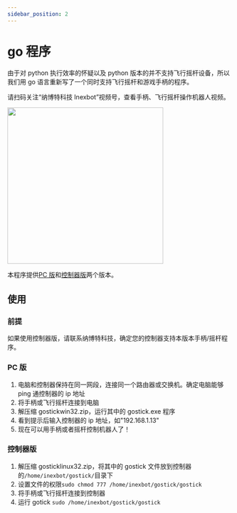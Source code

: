 ```yaml
---
sidebar_position: 2
---
```


# go 程序

由于对 python 执行效率的怀疑以及 python 版本的并不支持飞行摇杆设备，所以我们用 go 语言重新写了一个同时支持飞行摇杆和游戏手柄的程序。

请扫码关注“纳博特科技 Inexbot”视频号，查看手柄、飞行摇杆操作机器人视频。

<img src="/img/videoqrcode.jpg" width="350" />

本程序提供[PC 版](https://inexbot-use.oss-cn-shanghai.aliyuncs.com/joystick/gostickwin32.zip)和[控制器版](https://inexbot-use.oss-cn-shanghai.aliyuncs.com/joystick/gosticklinux32.zip)两个版本。

## 使用

### 前提

如果使用控制器版，请联系纳博特科技，确定您的控制器支持本版本手柄/摇杆程序。

### PC 版

1. 电脑和控制器保持在同一网段，连接同一个路由器或交换机。确定电脑能够 ping 通控制器的 ip 地址
2. 将手柄或飞行摇杆连接到电脑
3. 解压缩 gostickwin32.zip，运行其中的 gostick.exe 程序
4. 看到提示后输入控制器的 ip 地址，如"192.168.1.13"
5. 现在可以用手柄或者摇杆控制机器人了！

### 控制器版

1. 解压缩 gosticklinux32.zip，将其中的 gostick 文件放到控制器的`/home/inexbot/gostick/`目录下
2. 设置文件的权限`sudo chmod 777 /home/inexbot/gostick/gostick`
3. 将手柄或飞行摇杆连接到控制器
4. 运行 gotick `sudo /home/inexbot/gostick/gostick`
